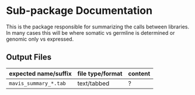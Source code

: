 # Sub-package Documentation

This is the package responsible for summarizing the calls between libraries. In many cases
this will be where somatic vs germline is determined or genomic only vs expressed.

## Output Files

| expected name/suffix    | file type/format | content |
| ----------------------- | ---------------- | ------- |
| ``mavis_summary_*.tab`` | text/tabbed      | ?       |
